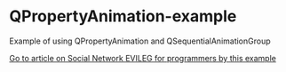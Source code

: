 # QPropertyAnimation-example
Example of using QPropertyAnimation and QSequentialAnimationGroup

[Go to article on Social Network EVILEG for programmers by this example](https://evileg.com/en/post/423/)
